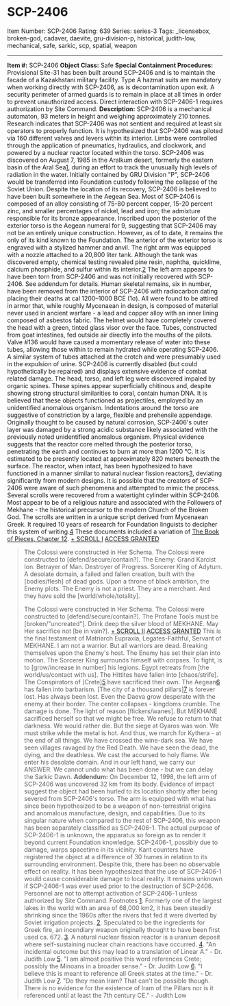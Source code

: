 # SCP-2406
Item Number: SCP-2406
Rating: 639
Series: series-3
Tags: _licensebox, broken-god, cadaver, daevite, gru-division-p, historical, judith-low, mechanical, safe, sarkic, scp, spatial, weapon

---

**Item #:** SCP-2406
**Object Class:** Safe
**Special Containment Procedures:** Provisional Site-31 has been built around SCP-2406 and is to maintain the facade of a Kazakhstani military facility. Type A hazmat suits are mandatory when working directly with SCP-2406, as is decontamination upon exit. A security perimeter of armed guards is to remain in place at all times in order to prevent unauthorized access. Direct interaction with SCP-2406-1 requires authorization by Site Command.
**Description:** SCP-2406 is a mechanical automaton, 93 meters in height and weighing approximately 210 tonnes. Research indicates that SCP-2406 was not sentient and required at least six operators to properly function. It is hypothesized that SCP-2406 was piloted via 160 different valves and levers within its interior. Limbs were controlled through the application of pneumatics, hydraulics, and clockwork, and powered by a nuclear reactor located within the torso.
SCP-2406 was discovered on August 7, 1985 in the Aralkum desert, formerly the eastern basin of the Aral Sea[1](javascript:;), during an effort to track the unusually high levels of radiation in the water. Initially contained by GRU Division "P", SCP-2406 would be transferred into Foundation custody following the collapse of the Soviet Union. Despite the location of its recovery, SCP-2406 is believed to have been built somewhere in the Aegean Sea.
Most of SCP-2406 is composed of an alloy consisting of 75-80 percent copper, 15-20 percent zinc, and smaller percentages of nickel, lead and iron; the admixture responsible for its bronze appearance. Inscribed upon the posterior of the exterior torso is the Aegean numeral for 9, suggesting that SCP-2406 may not be an entirely unique construction. However, as of to date, it remains the only of its kind known to the Foundation. The anterior of the exterior torso is engraved with a stylized hammer and anvil.
The right arm was equipped with a nozzle attached to a 20,800 liter tank. Although the tank was discovered empty, chemical testing revealed pine resin, naphtha, quicklime, calcium phosphide, and sulfur within its interior.[2](javascript:;) The left arm appears to have been torn from SCP-2406 and was not initially recovered with SCP-2406. See addendum for details.
Human skeletal remains, six in number, have been removed from the interior of SCP-2406 with radiocarbon dating placing their deaths at cal 1200–1000 BCE (1σ). All were found to be attired in armor that, while roughly Mycenaean in design, is composed of material never used in ancient warfare - a lead and copper alloy with an inner lining composed of asbestos fabric. The helmet would have completely covered the head with a green, tinted glass visor over the face. Tubes, constructed from goat intestines, fed outside air directly into the mouths of the pilots. Valve #136 would have caused a momentary release of water into these tubes, allowing those within to remain hydrated while operating SCP-2406. A similar system of tubes attached at the crotch and were presumably used in the expulsion of urine.
SCP-2406 is currently disabled (but could hypothetically be repaired) and displays extensive evidence of combat related damage. The head, torso, and left leg were discovered impaled by organic spines. These spines appear superficially chitinous and, despite showing strong structural similarities to coral, contain human DNA. It is believed that these objects functioned as projectiles, employed by an unidentified anomalous organism. Indentations around the torso are suggestive of constriction by a large, flexible and prehensile appendage. Originally thought to be caused by natural corrosion, SCP-2406's outer layer was damaged by a strong acidic substance likely associated with the previously noted unidentified anomalous organism.
Physical evidence suggests that the reactor core melted through the posterior torso, penetrating the earth and continues to burn at more than 1200 °C. It is estimated to be presently located at approximately 820 meters beneath the surface. The reactor, when intact, has been hypothesized to have functioned in a manner similar to natural nuclear fission reactors[3](javascript:;), deviating significantly from modern designs. It is possible that the creators of SCP-2406 were aware of such phenomena and attempted to mimic the process.
Several scrolls were recovered from a watertight cylinder within SCP-2406. Most appear to be of a religious nature and associated with the Followers of Mekhane - the historical precursor to the modern Church of the Broken God. The scrolls are written in a unique script derived from Mycenaean Greek. It required 10 years of research for Foundation linguists to decipher this system of writing.[4](javascript:;) These documents included a variation of [The Book of Pieces, Chapter 12](http://www.scp-wiki.net/broken-mind).
[ \+ SCROLL I](javascript:;)
[ ACCESS GRANTED](javascript:;)
> The Colossi were constructed in Her Schema.
> The Colossi were constructed to [defend/secure/contain?].
> The Enemy: Grand Karcist Ion. Betrayer of Man. Destroyer of Progress. Sorcerer King of Adytum.
> A desolate domain, a failed and fallen creation, built with the [bodies/flesh] of dead gods.
> Upon a throne of black ambition, the Enemy plots. The Enemy is not a priest. They are a merchant. And they have sold the [world/whole/totality].  
>    
>  The Colossi were constructed in Her Schema.
> The Colossi were constructed to [defend/secure/contain?].
> The Profane Tools must be [broken/"uncreated"].
> Drink deep the silver blood of MEKHANE.
> May Her sacrifice not [be in vain?].
[ \+ SCROLL II](javascript:;)
[ ACCESS GRANTED](javascript:;)
> This is the final testament of Matriarch Eupraxia, Legates-Faithful, Servant of MEKHANE.
> I am not a warrior.
> But all warriors are dead. Breaking themselves upon the Enemy's host.
> The Enemy has set their plan into motion. The Sorcerer King surrounds himself with corpses. To fight, is to [grow/increase in number] his legions.
> Egypt retreats from [the world/us/contact with us].
> The Hittites have fallen into [chaos/strife].
> The Conspirators of [Crete][5](javascript:;) have sacrificed their own.
> The Aegean[6](javascript:;) has fallen into barbarism.
> [The city of a thousand pillars][7](javascript:;) is forever lost. Has always been lost.
> Even the Daeva grow desperate with the enemy at their border.
> The center collapses - kingdoms crumble. The damage is done.
> The light of reason [flickers/wanes].
> But MEKHANE sacrificed herself so that we might be free.
> We refuse to return to that darkness. We would rather die.
> But the siege at Gyaros was won. We must strike while the metal is hot.
> And thus, we march for Kythera - at the end of all things.
> We have crossed the wine-dark sea.
> We have seen villages ravaged by the Red Death. We have seen the dead, the dying, and the deathless. We cast the accursed to holy flame.
> We enter his desolate domain.
> And in our left hand, we carry our ANSWER.
> We cannot undo what has been done - but we can delay the Sarkic Dawn.
**Addendum:** On December 12, 1998, the left arm of SCP-2406 was uncovered 32 km from its body. Evidence of impact suggest the object had been hurled to its location shortly after being severed from SCP-2406's torso. The arm is equipped with what has since been hypothesized to be a weapon of non-terrestrial origins and anomalous manufacture, design, and capabilities. Due to its singular nature when compared to the rest of SCP-2406, this weapon has been separately classified as SCP-2406-1.
The actual purpose of SCP-2406-1 is unknown, the apparatus so foreign as to render it beyond current Foundation knowledge. SCP-2406-1, possibly due to damage, warps spacetime in its vicinity. Kant counters have registered the object at a difference of 30 humes in relation to its surrounding environment. Despite this, there has been no observable effect on reality.
It has been hypothesized that the use of SCP-2406-1 would cause considerable damage to local reality. It remains unknown if SCP-2406-1 was ever used prior to the destruction of SCP-2406. Personnel are not to attempt activation of SCP-2406-1 unless authorized by Site Command.
Footnotes
[1](javascript:;). Formerly one of the largest lakes in the world with an area of 68,000 km2, it has been steadily shrinking since the 1960s after the rivers that fed it were diverted by Soviet irrigation projects.
[2](javascript:;). Speculated to be the ingredients for Greek fire, an incendiary weapon originally thought to have been first used ca. 672.
[3](javascript:;). A natural nuclear fission reactor is a uranium deposit where self-sustaining nuclear chain reactions have occurred.
[4](javascript:;). "An incidental outcome but this may lead to a translation of Linear A." - Dr. Judith Low
[5](javascript:;). "I am almost positive this word references Crete; possibly the Minoans in a broader sense." - Dr. Judith Low
[6](javascript:;). "I believe this is meant to reference all Greek states at the time." - Dr. Judith Low
[7](javascript:;). "Do they mean Iram? That can't be possible though. There is no evidence for the existence of Iram of the Pillars nor is it referenced until at least the 7th century CE." - Judith Low